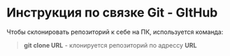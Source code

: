 # Инструкция по связке Git - GItHub

Чтобы склонировать репозиторий к себе на ПК, используется команда:
> **git clone URL** - клонируется репозиторий по адрессу **URL**